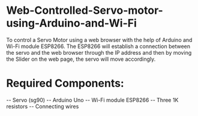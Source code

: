 # Web-Controlled-Servo-motor-using-Arduino-and-Wi-Fi
To control a Servo Motor using a web browser with the help of Arduino and Wi-Fi module ESP8266. The ESP8266 will establish a connection between the servo and the web browser through the IP address and then by moving the Slider on the web page, the servo will move accordingly.

# Required Components:
-- Servo (sg90)
-- Arduino Uno
-- Wi-Fi module ESP8266
-- Three 1K resistors
-- Connecting wires
